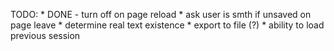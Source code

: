 TODO:
    * DONE - turn off on page reload
    * ask user is smth if unsaved on page leave
    * determine real text existence
    * export to file (?)
    * ability to load previous session